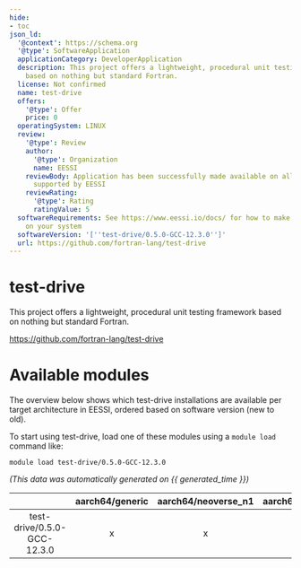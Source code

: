 ```yaml
---
hide:
- toc
json_ld:
  '@context': https://schema.org
  '@type': SoftwareApplication
  applicationCategory: DeveloperApplication
  description: This project offers a lightweight, procedural unit testing framework
    based on nothing but standard Fortran.
  license: Not confirmed
  name: test-drive
  offers:
    '@type': Offer
    price: 0
  operatingSystem: LINUX
  review:
    '@type': Review
    author:
      '@type': Organization
      name: EESSI
    reviewBody: Application has been successfully made available on all architectures
      supported by EESSI
    reviewRating:
      '@type': Rating
      ratingValue: 5
  softwareRequirements: See https://www.eessi.io/docs/ for how to make EESSI available
    on your system
  softwareVersion: '[''test-drive/0.5.0-GCC-12.3.0'']'
  url: https://github.com/fortran-lang/test-drive
---
```


test-drive
==========


This project offers a lightweight, procedural unit testing framework based on nothing but standard Fortran.

https://github.com/fortran-lang/test-drive
# Available modules


The overview below shows which test-drive installations are available per target architecture in EESSI, ordered based on software version (new to old).

To start using test-drive, load one of these modules using a `module load` command like:

```shell
module load test-drive/0.5.0-GCC-12.3.0
```

*(This data was automatically generated on {{ generated_time }})*  

| |aarch64/generic|aarch64/neoverse_n1|aarch64/neoverse_v1|x86_64/generic|x86_64/amd/zen2|x86_64/amd/zen3|x86_64/amd/zen4|x86_64/intel/haswell|x86_64/intel/sapphirerapids|x86_64/intel/skylake_avx512|aarch64/nvidia/grace|
| :---: | :---: | :---: | :---: | :---: | :---: | :---: | :---: | :---: | :---: | :---: | :---: |
|test-drive/0.5.0-GCC-12.3.0|x|x|x|x|x|x|x|x|x|x|x|
